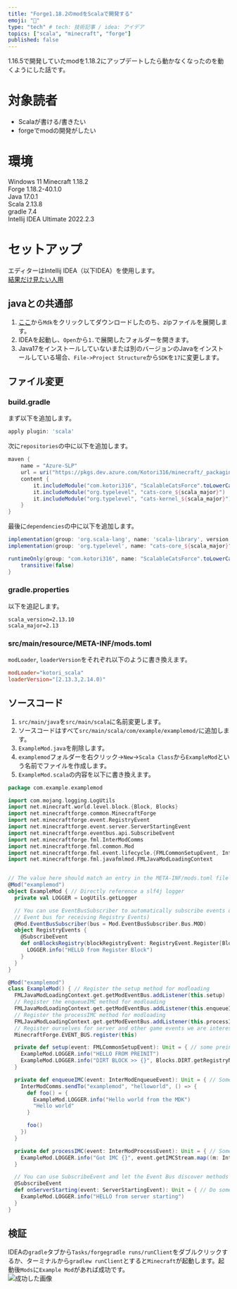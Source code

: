 ```yaml
---
title: "Forge1.18.2のmodをScalaで開発する"
emoji: "🎃"
type: "tech" # tech: 技術記事 / idea: アイデア
topics: ["scala", "minecraft", "forge"]
published: false
---
```

1.16.5で開発していたmodを1.18.2にアップデートしたら動かなくなったのを動くようにした話です。

# 対象読者
- Scalaが書ける/書きたい
- forgeでmodの開発がしたい

# 環境
Windows 11 
Minecraft 1.18.2  
Forge 1.18.2-40.1.0  
Java 17.0.1  
Scala 2.13.8  
gradle 7.4  
Intellij IDEA Ultimate 2022.2.3  

# セットアップ
エディターはIntellij IDEA（以下IDEA）を使用します。  
[結果だけ見たい人用](https://github.com/yuuki1293/forge1.18.2-scala)  

## javaとの共通部
1. [ここ](https://files.minecraftforge.net/net/minecraftforge/forge/index_1.18.2.html)から`Mdk`をクリックしてダウンロードしたのち、zipファイルを展開します。
2. IDEAを起動し、`Open`から`1.`で展開したフォルダーを開きます。
3. Java17をインストールしていないまたは別のバージョンのJavaをインストールしている場合、`File->Project Structure`から`SDK`を`17`に変更します。

## ファイル変更
### build.gradle
まず以下を追加します。  
```gradle
apply plugin: 'scala'
```
次に`repositories`の中に以下を追加します。  
```gradle
maven {
    name = "Azure-SLP"
    url = uri("https://pkgs.dev.azure.com/Kotori316/minecraft/_packaging/mods/maven/v1")
    content {
        it.includeModule("com.kotori316", "ScalableCatsForce".toLowerCase())
        it.includeModule("org.typelevel", "cats-core_${scala_major}")
        it.includeModule("org.typelevel", "cats-kernel_${scala_major}")
    }
}
```
最後に`dependencies`の中に以下を追加します。  
```gradle
implementation(group: 'org.scala-lang', name: 'scala-library', version: scala_version)
implementation(group: 'org.typelevel', name: "cats-core_${scala_major}", version: '2.8.5-kotori')

runtimeOnly(group: "com.kotori316", name: "ScalableCatsForce".toLowerCase(), version: "2.13.8-build-4", classifier: "with-library") {
    transitive(false)
}
```
### gradle.properties
以下を追記します。  
```properties
scala_version=2.13.10
scala_major=2.13
```
### src/main/resource/META-INF/mods.toml
`modLoader`, `loaderVersion`をそれぞれ以下のように書き換えます。
```toml
modLoader="kotori_scala"
loaderVersion="[2.13.3,2.14.0)"
```
## ソースコード
1. `src/main/java`を`src/main/scala`に名前変更します。
2. ソースコードはすべて`src/main/scala/com/example/examplemod/`に追加します。
3. `ExampleMod.java`を削除します。
4. `examplemod`フォルダーを右クリック→`New`→`Scala Class`から`ExampleMod`という名前でファイルを作成します。
5. `ExampleMod.scala`の内容を以下に書き換えます。
```scala
package com.example.examplemod

import com.mojang.logging.LogUtils
import net.minecraft.world.level.block.{Block, Blocks}
import net.minecraftforge.common.MinecraftForge
import net.minecraftforge.event.RegistryEvent
import net.minecraftforge.event.server.ServerStartingEvent
import net.minecraftforge.eventbus.api.SubscribeEvent
import net.minecraftforge.fml.InterModComms
import net.minecraftforge.fml.common.Mod
import net.minecraftforge.fml.event.lifecycle.{FMLCommonSetupEvent, InterModEnqueueEvent, InterModProcessEvent}
import net.minecraftforge.fml.javafmlmod.FMLJavaModLoadingContext


// The value here should match an entry in the META-INF/mods.toml file
@Mod("examplemod")
object ExampleMod { // Directly reference a slf4j logger
  private val LOGGER = LogUtils.getLogger

  // You can use EventBusSubscriber to automatically subscribe events on the contained class (this is subscribing to the MOD
  // Event bus for receiving Registry Events)
  @Mod.EventBusSubscriber(bus = Mod.EventBusSubscriber.Bus.MOD)
  object RegistryEvents {
    @SubscribeEvent
    def onBlocksRegistry(blockRegistryEvent: RegistryEvent.Register[Block]): Unit = { // Register a new block here
      LOGGER.info("HELLO from Register Block")
    }
  }
}

@Mod("examplemod")
class ExampleMod() { // Register the setup method for modloading
  FMLJavaModLoadingContext.get.getModEventBus.addListener(this.setup)
  // Register the enqueueIMC method for modloading
  FMLJavaModLoadingContext.get.getModEventBus.addListener(this.enqueueIMC)
  // Register the processIMC method for modloading
  FMLJavaModLoadingContext.get.getModEventBus.addListener(this.processIMC)
  // Register ourselves for server and other game events we are interested in
  MinecraftForge.EVENT_BUS.register(this)

  private def setup(event: FMLCommonSetupEvent): Unit = { // some preinit code
    ExampleMod.LOGGER.info("HELLO FROM PREINIT")
    ExampleMod.LOGGER.info("DIRT BLOCK >> {}", Blocks.DIRT.getRegistryName)
  }

  private def enqueueIMC(event: InterModEnqueueEvent): Unit = { // Some example code to dispatch IMC to another mod
    InterModComms.sendTo("examplemod", "helloworld", () => {
      def foo() = {
        ExampleMod.LOGGER.info("Hello world from the MDK")
        "Hello world"
      }

      foo()
    })
  }

  private def processIMC(event: InterModProcessEvent): Unit = { // Some example code to receive and process InterModComms from other mods
    ExampleMod.LOGGER.info("Got IMC {}", event.getIMCStream.map((m: InterModComms.IMCMessage) => m.messageSupplier.get).toList)
  }

  // You can use SubscribeEvent and let the Event Bus discover methods to call
  @SubscribeEvent
  def onServerStarting(event: ServerStartingEvent): Unit = { // Do something when the server starts
    ExampleMod.LOGGER.info("HELLO from server starting")
  }
}
```

## 検証
IDEAの`gradle`タブから`Tasks/forgegradle runs/runClient`をダブルクリックするか、ターミナルから`gradlew runClient`とすると`Minecraft`が起動します。起動後`Mods`に`Example Mod`があれば成功です。  
![成功した画像](https://user-images.githubusercontent.com/71992891/201347389-fae24659-7b07-461c-8a80-32ae1cde7aa3.png)